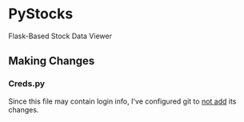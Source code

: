 # PyStocks
Flask-Based Stock Data Viewer

## Making Changes
### Creds.py
Since this file may contain login info, I've configured git to [not add](https://stackoverflow.com/a/39776107) its changes.
